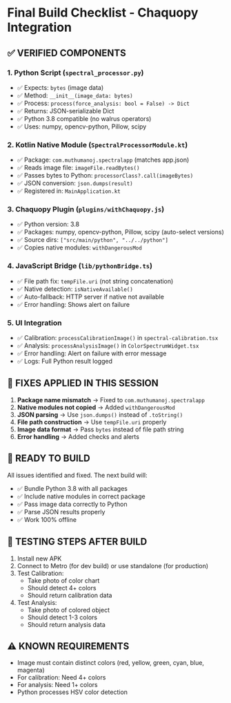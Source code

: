 # Final Build Checklist - Chaquopy Integration

## ✅ VERIFIED COMPONENTS

### 1. Python Script (`spectral_processor.py`)
- ✅ Expects: `bytes` (image data)
- ✅ Method: `__init__(image_data: bytes)`
- ✅ Process: `process(force_analysis: bool = False) -> Dict`
- ✅ Returns: JSON-serializable Dict
- ✅ Python 3.8 compatible (no walrus operators)
- ✅ Uses: numpy, opencv-python, Pillow, scipy

### 2. Kotlin Native Module (`SpectralProcessorModule.kt`)
- ✅ Package: `com.muthumanoj.spectralapp` (matches app.json)
- ✅ Reads image file: `imageFile.readBytes()`
- ✅ Passes bytes to Python: `processorClass?.call(imageBytes)`
- ✅ JSON conversion: `json.dumps(result)`
- ✅ Registered in: `MainApplication.kt`

### 3. Chaquopy Plugin (`plugins/withChaquopy.js`)
- ✅ Python version: 3.8
- ✅ Packages: numpy, opencv-python, Pillow, scipy (auto-select versions)
- ✅ Source dirs: `["src/main/python", "../../python"]`
- ✅ Copies native modules: `withDangerousMod`

### 4. JavaScript Bridge (`lib/pythonBridge.ts`)
- ✅ File path fix: `tempFile.uri` (not string concatenation)
- ✅ Native detection: `isNativeAvailable()`
- ✅ Auto-fallback: HTTP server if native not available
- ✅ Error handling: Shows alert on failure

### 5. UI Integration
- ✅ Calibration: `processCalibrationImage()` in `spectral-calibration.tsx`
- ✅ Analysis: `processAnalysisImage()` in `ColorSpectrumWidget.tsx`
- ✅ Error handling: Alert on failure with error message
- ✅ Logs: Full Python result logged

## 🔧 FIXES APPLIED IN THIS SESSION

1. **Package name mismatch** → Fixed to `com.muthumanoj.spectralapp`
2. **Native modules not copied** → Added `withDangerousMod`
3. **JSON parsing** → Use `json.dumps()` instead of `.toString()`
4. **File path construction** → Use `tempFile.uri` properly
5. **Image data format** → Pass `bytes` instead of file path string
6. **Error handling** → Added checks and alerts

## 🚀 READY TO BUILD

All issues identified and fixed. The next build will:
- ✅ Bundle Python 3.8 with all packages
- ✅ Include native modules in correct package
- ✅ Pass image data correctly to Python
- ✅ Parse JSON results properly
- ✅ Work 100% offline

## 📝 TESTING STEPS AFTER BUILD

1. Install new APK
2. Connect to Metro (for dev build) or use standalone (for production)
3. Test Calibration:
   - Take photo of color chart
   - Should detect 4+ colors
   - Should return calibration data
4. Test Analysis:
   - Take photo of colored object
   - Should detect 1-3 colors
   - Should return analysis data

## ⚠️ KNOWN REQUIREMENTS

- Image must contain distinct colors (red, yellow, green, cyan, blue, magenta)
- For calibration: Need 4+ colors
- For analysis: Need 1+ colors
- Python processes HSV color detection
